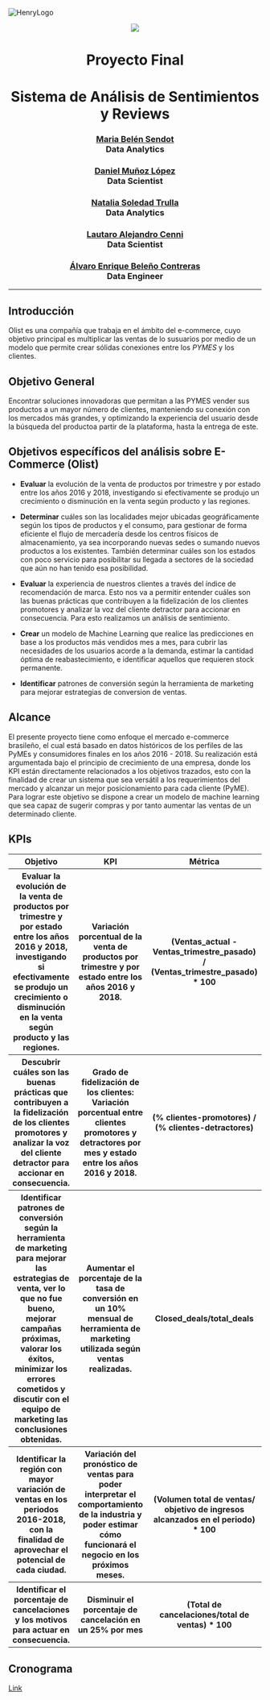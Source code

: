 ![HenryLogo](https://d31uz8lwfmyn8g.cloudfront.net/Assets/logo-henry-white-lg.png)

<p align="center">
<img src="https://cdn-3.expansion.mx/17/86/462e2f2d430496524df469ca5350/oficinas-olist.jpeg"   
>
</p>

<h1 align="center">Proyecto Final</h1>
<h1 align="center">Sistema de Análisis de Sentimientos y Reviews</h1>
<h3 align="center"><a href="https://github.com/belensendot">Maria Belén Sendot</a><br>Data Analytics</h3>
<h3 align="center"><a href="https://github.com/damul90">Daniel Muñoz López</a><br>Data Scientist</h3>
<h3 align="center"><a href="https://github.com/">Natalia Soledad Trulla</a><br>Data Analytics</h3>
<h3 align="center"><a href="https://github.com/Lautaro-Cenni">Lautaro Alejandro Cenni</a><br>Data Scientist</h3>
<h3 align="center"><a href="https://github.com/Alvaro9721">Álvaro Enrique Beleño Contreras</a><br>Data Engineer</h3>

<hr>

## Introducción

Olist es una compañía que trabaja en el ámbito del e-commerce, cuyo objetivo principal es multiplicar las ventas de lo susuarios por medio de un modelo que permite crear sólidas conexiones entre los *PYMES* y los clientes.

## Objetivo General

Encontrar soluciones innovadoras que permitan a las PYMES vender sus productos a un mayor número de clientes, manteniendo su conexión con los mercados más grandes, y optimizando la experiencia del usuario desde la búsqueda del productoa partir de la plataforma, hasta la entrega de este.

## Objetivos específicos del análisis sobre E-Commerce (Olist)

- **Evaluar** la evolución de la venta de productos por trimestre y por estado entre los años 2016 y 2018, investigando si efectivamente se produjo un crecimiento o disminución en la venta según producto y las regiones.

- **Determinar** cuáles son las localidades mejor ubicadas geográficamente según los tipos de productos y el consumo, para gestionar de forma eficiente el flujo de mercadería desde los centros físicos de almacenamiento, ya sea incorporando nuevas sedes o sumando nuevos productos a los existentes. También determinar cuáles son los estados con poco servicio para posibilitar su llegada a sectores de la sociedad que aún no han tenido esa posibilidad.

- **Evaluar** la experiencia de nuestros clientes a través del índice de recomendación de marca. Esto nos va a permitir entender cuáles son las buenas prácticas que contribuyen a la fidelización de los clientes promotores y analizar la voz del cliente detractor para accionar en consecuencia. Para esto realizamos un análisis de sentimiento.

- **Crear** un modelo de Machine Learning que realice las predicciones en base a los productos más vendidos mes a mes, para cubrir las necesidades de los usuarios acorde a la demanda, estimar la cantidad óptima de reabastecimiento, e identificar aquellos que requieren stock permanente.

- **Identificar** patrones de conversión según la herramienta de marketing para mejorar estrategias de conversion de ventas.

## Alcance
El presente proyecto tiene como enfoque el mercado e-commerce brasileño, el cual está basado en datos históricos de los perfiles de las PyMEs y consumidores finales en los años 2016 - 2018. Su realización está argumentada bajo el principio de crecimiento de una empresa, donde los KPI están directamente relacionados a los objetivos trazados, esto con la finalidad de crear un sistema que sea versátil a los requerimientos del mercado y alcanzar un mejor posicionamiento para cada cliente (PyME). Para lograr este objetivo se dispone a crear un modelo de machine learning que sea capaz de sugerir compras y por tanto aumentar las ventas de un determinado cliente.

## KPIs

<table>
    <tr>
        <th> Objetivo</th>
        <th> KPI</th>
        <th>Métrica</th>
    </tr>
    <tr>
        <th>Evaluar la evolución de la venta de productos por trimestre y por estado entre los años 2016 y 2018, investigando si efectivamente se produjo un crecimiento o disminución en la venta según producto y las regiones.</th>
        <th>Variación porcentual de la venta de productos por trimestre y por estado entre los años 2016 y 2018.</th>
        <th>(Ventas_actual - Ventas_trimestre_pasado) / (Ventas_trimestre_pasado) * 100</th>
    </tr>
    <tr>
        <th>Descubrir cuáles son las buenas prácticas que contribuyen a la fidelización de los clientes promotores y analizar la voz del cliente detractor para accionar en consecuencia. </th>
        <th>Grado de fidelización de los clientes: Variación porcentual entre clientes promotores y detractores por mes y estado entre los años 2016 y 2018.</th>
        <th>(% clientes-promotores) / (% clientes-detractores)</th>
    </tr>
        <tr>
        <th>Identificar patrones de conversión según la herramienta de marketing para mejorar las estrategias de venta, ver lo que no fue bueno, mejorar campañas próximas, valorar los éxitos, minimizar los errores cometidos y discutir con el equipo de marketing las conclusiones obtenidas.</th>
        <th>Aumentar el porcentaje de la tasa de conversión en un 10% mensual de herramienta de marketing utilizada según ventas realizadas.</th>
        <th>Closed_deals/total_deals</th>
    </tr>
        <tr>
        <th>Identificar la región con mayor variación de ventas en los periodos 2016-2018, con la finalidad de aprovechar el potencial de cada ciudad.</th>
        <th>Variación del  pronóstico de ventas para poder interpretar  el comportamiento de la industria y poder estimar cómo funcionará el negocio en los próximos meses.</th>
        <th>(Volumen total de ventas/ objetivo de ingresos alcanzados en el periodo) * 100</th>
    </tr>
        <tr>
        <th>Identificar el porcentaje de cancelaciones y los motivos para actuar en consecuencia.</th>
        <th>Disminuir el porcentaje de cancelación en un 25% por mes</th>
        <th>(Total de cancelaciones/total de ventas) * 100</th>
    </tr>
</table>

## Cronograma

[Link](https://trello.com/b/yUevKdVg/cronograma)

